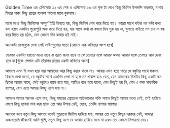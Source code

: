 Golden Time এর এপিসোড ১২ এর শেষ ও এপিসোড ১৩ এর শুরু টা দেখে কিছু জিনিস উপলব্দি করলাম, মাথার ভিতর থাকা কিছু প্রশ্নের হালকা পাতলা মানে বুঝলাম।

মাঝে মধ্যে কিছু জিনিসের সম্পুর্ণ ইতি টানতে হয়, কিছু জিনিস শেষ করে দিতে হয়। কারো সাথে ঘন্টার পর ঘন্টা কথা বলা হঠাৎ একদিন পুরোপুরি অফ করে দিতে হয়, যার সাথে কথা না বললে দিন শুরু হয় না, ঘুমাতে যাইতে মন চায় না বন্ধ করে দিতে হয় হঠাৎ, যেন কোনো দিন কথায় হই নাই।

অনেকটা ফেসবুকে দেখা সেই লাইনগুলোর মতো (কোনো এক কবিতার অংশ হবে)

_তারপর একদিন হয়তো জানা যাবে 
বা  হয়ত জানা যাবে না
যে 
তোমার সঙ্গে আমার 
অথবা 
আমার সঙ্গে তোমার 
আর দেখা হবে না_
[খুঁজে পেলাম এটা তাঁরাপদ রায়ের একটা কবিতার অংশ]

আসলে এমন টা যখন হয়ে যায় আমাদের আর কিছু করার থাকে না। আবার এমন হতে পারে যে বন্ধুটার সাথে সকাল বিকাল দেখা হতো, যে বন্ধুটার সাথে একদিন দেখা না হলে মন খারাপ হয়ে যেত, যেন আজকের দিনটায় কিছু একটা কম ছিলো আমার সাথে, সেই বন্ধুটাও ব্যাস্ত হয়ে যায়, আমিও ব্যস্ত হয়ে যাবো, যেন কিছুই হয় নি, যেন এ বড্ড স্বাভাবিক ব্যাপার, যেন এতে আমার কিচ্ছু এসে যায় না।

আসলে আমার অনেক এসে যায়, কিন্তু সময়ের স্রোতকে আটকানোর শক্তি সাহস কিছুই আমার মধ্যে নেই, তাই হারিয়ে ফেলে কিছু হবেনা ভাব করা ছাড়া তো আর উপায় নেই, হেহে, ক্রেজি ব্যাপার স্যাপার।

অনেকে বলে নতুন কিছু আসবে বলেই পুরোনো জিনিস হারিয়ে যায়, আমার তো নতুন কিছুর দরকার নেই, আমার একঘেয়েমি জীবনেই আমি খুশি, নতুন কিছু এসে যে আবার হারিয়ে যাবে না এরও তো কোনো নিশ্চয়তা নেয়। 